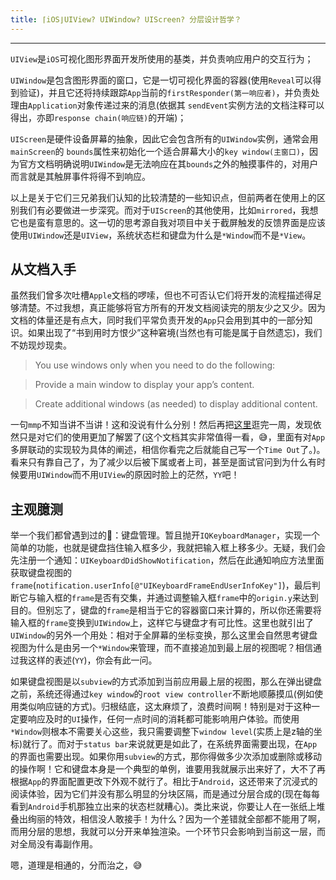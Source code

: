 ```yaml
---
title: ⌈iOS⌋UIView? UIWindow? UIScreen? 分层设计哲学？
---
```


---
`UIView`是`iOS`可视化图形界面开发所使用的基类，并负责响应用户的交互行为；

`UIWindow`是包含图形界面的窗口，它是一切可视化界面的容器(使用`Reveal`可以得到验证)，并且它还将持续跟踪`App`当前的`firstResponder(第一响应者)`，并负责处理由`Application`对象传递过来的消息(依据其 `sendEvent`实例方法的文档注释可以得出，亦即`response chain(响应链)`的开端)；

`UIScreen`是硬件设备屏幕的抽象，因此它会包含所有的`UIWindow`实例，通常会用`mainScreen`的 `bounds`属性来初始化一个适合屏幕大小的`key window(主窗口)`，因为官方文档明确说明`UIWindow`是无法响应在其`bounds`之外的触摸事件的，对用户而言就是其触屏事件将得不到响应。

以上是关于它们三兄弟我们认知的比较清楚的一些知识点，但前两者在使用上的区别我们有必要做进一步深究。而对于`UIScreen`的其他使用，比如`mirrored`，我想它也是蛮有意思的。这一切的思考源自我对项目中关于截屏触发的反馈界面是应该使用`UIWindow`还是`UIView`，系统状态栏和键盘为什么是`*Window`而不是`*View`。

<!-- more -->

## 从文档入手
虽然我们曾多次吐槽`Apple`文档的啰嗦，但也不可否认它们将开发的流程描述得足够清楚。不过我想，真正能够将官方所有的开发文档阅读完的朋友少之又少。因为文档的体量还是有点大，同时我们平常负责开发的`App`只会用到其中的一部分知识。如果出现了“书到用时方恨少”这种窘境(当然也有可能是属于自然遗忘)，我们不妨现炒现卖。
>You use windows only when you need to do the following:

>Provide a main window to display your app’s content.

>Create additional windows (as needed) to display additional content.

一句`mmp`不知当讲不当讲！这和没说有什么分别！然后再把[这里](https://developer.apple.com/library/archive/documentation/WindowsViews/Conceptual/ViewPG_iPhoneOS/Introduction/Introduction.html#//apple_ref/doc/uid/TP40009503)逛完一周，发现依然只是对它们的使用更加了解罢了(这个文档其实非常值得一看，😅，里面有对`App`多屏联动的实现较为具体的阐述，相信你看完之后就能自己写一个`Time Out`了。)。看来只有靠自己了，为了减少以后被下属或者上司，甚至是面试官问到为什么有时候要用`UIWindow`而不用`UIView`的原因时脸上的茫然，`YY`吧！

## 主观臆测
举一个我们都曾遇到过的🌰：键盘管理。暂且抛开`IQKeyboardManager`，实现一个简单的功能，也就是键盘挡住输入框多少，我就把输入框上移多少。无疑，我们会先注册一个通知：`UIKeyboardDidShowNotification`，然后在此通知响应方法里面获取键盘视图的`frame`(`notification.userInfo[@"UIKeyboardFrameEndUserInfoKey"]`)，最后判断它与输入框的`frame`是否有交集，并通过调整输入框`frame`中的`origin.y`来达到目的。但别忘了，键盘的`frame`是相当于它的容器窗口来计算的，所以你还需要将输入框的`frame`变换到`UIWindow`上，这样它与键盘才有可比性。这里也就引出了`UIWindow`的另外一个用处：相对于全屏幕的坐标变换，那么这里会自然思考键盘视图为什么是由另一个`*Window`来管理，而不直接追加到最上层的视图呢？相信通过我这样的表述(`YY`)，你会有此一问。

如果键盘视图是以`subview`的方式添加到当前应用最上层的视图，那么在弹出键盘之前，系统还得通过`key window`的`root view controller`不断地顺藤摸瓜(例如使用类似响应链的方式)。归根结底，这太麻烦了，浪费时间啊！特别是对于这种一定要响应及时的`UI`操作，任何一点时间的消耗都可能影响用户体验。而使用`*Window`则根本不需要关心这些，我只需要调整下`window level`(实质上是z轴的坐标)就行了。而对于`status bar`来说就更是如此了，在系统界面需要出现，在`App`的界面也需要出现。如果你用`subview`的方式，那你得做多少次添加或删除或移动的操作啊！它和键盘本身是一个典型的单例，谁要用我就展示出来好了，大不了再根据`App`的界面配置更改下外观不就行了。相比于`Android`，这还带来了沉浸式的阅读体验，因为它们并没有那么明显的分块区隔，而是通过分层合成的(现在每每看到`Android`手机那独立出来的状态栏就糟心)。类比来说，你要让人在一张纸上堆叠出绚丽的特效，相信没人敢接手！为什么？因为一个差错就全部都不能用了啊，而用分层的思想，我就可以分开来单独渲染。一个环节只会影响到当前这一层，而对全局没有毒副作用。

嗯，道理是相通的，分而治之，😅